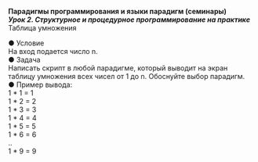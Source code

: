 **Парадигмы программирования и языки парадигм (семинары)**  
***Урок 2. Структурное и процедурное программирование на практике***  
Таблица умножения  

● Условие  
На вход подается число n.  
● Задача  
Написать скрипт в любой парадигме, который выводит на экран таблицу умножения всех чисел от 1 до n.
Обоснуйте выбор парадигм.  
● Пример вывода:  
1 * 1 = 1  
1 * 2 = 2  
1 * 3 = 3  
1 * 4 = 4  
1 * 5 = 5  
1 * 6 = 6  
..  
1 * 9 = 9